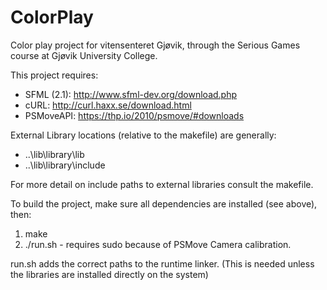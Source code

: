 ColorPlay
=========

Color play project for vitensenteret Gjøvik, through the Serious Games course at Gjøvik University College. 


This project requires:
- SFML (2.1): http://www.sfml-dev.org/download.php
- cURL: http://curl.haxx.se/download.html
- PSMoveAPI: https://thp.io/2010/psmove/#downloads


External Library locations (relative to the makefile) are generally:
- ..\lib\library\lib
- ..\lib\library\include

For more detail on include paths to external libraries consult the makefile.


To build the project, make sure all dependencies are installed (see above), then:
1. make
2. ./run.sh - requires sudo because of PSMove Camera calibration. 

run.sh adds the correct paths to the runtime linker. (This is needed unless the libraries are installed directly on the system)